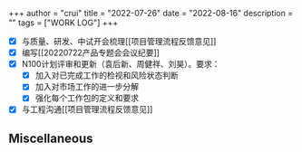 +++
author = "crui"
title = "2022-07-26"
date = "2022-08-16"
description = ""
tags = ["WORK LOG"]
+++

- [x] 与质量、研发、中试开会梳理[[项目管理流程反馈意见]]
- [x] 编写[[20220722产品专题会会议纪要]]
- [x] N100计划评审和更新（袁后新、周健祥、刘昊）。要求：
	- [x] 加入对已完成工作的检视和风险状态判断
	- [x] 加入对市场工作的进一步分解
	- [x] 强化每个工作包的定义和要求
- [x] 与工程沟通[[项目管理流程反馈意见]]
## Miscellaneous



